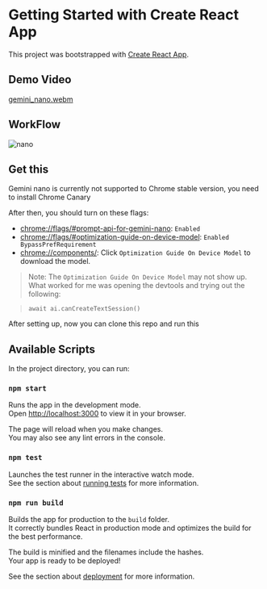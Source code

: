 # Getting Started with Create React App

This project was bootstrapped with [Create React App](https://github.com/facebook/create-react-app).

## Demo Video

[gemini_nano.webm](https://github.com/user-attachments/assets/067bbf33-19ce-4daa-b563-a17e2a371932)

## WorkFlow
![nano](https://github.com/user-attachments/assets/41e157a0-e8c0-4725-96df-884924be7a6a)

## Get this

Gemini nano is currently not supported to Chrome stable version, you need to install Chrome Canary


After then, you should turn on these flags:
* [chrome://flags/#prompt-api-for-gemini-nano](chrome://flags/#prompt-api-for-gemini-nano): `Enabled`
* [chrome://flags/#optimization-guide-on-device-model](chrome://flags/#optimization-guide-on-device-model): `Enabled BypassPrefRequirement`
* [chrome://components/](chrome://components/): Click `Optimization Guide On Device Model` to download the model.

> Note: The `Optimization Guide On Device Model` may not show up. What worked for me was opening the devtools and trying out the following:

> ```await ai.canCreateTextSession()```

After setting up, now you can clone this repo and run this

## Available Scripts

In the project directory, you can run:

### `npm start`

Runs the app in the development mode.\
Open [http://localhost:3000](http://localhost:3000) to view it in your browser.

The page will reload when you make changes.\
You may also see any lint errors in the console.

### `npm test`

Launches the test runner in the interactive watch mode.\
See the section about [running tests](https://facebook.github.io/create-react-app/docs/running-tests) for more information.

### `npm run build`

Builds the app for production to the `build` folder.\
It correctly bundles React in production mode and optimizes the build for the best performance.

The build is minified and the filenames include the hashes.\
Your app is ready to be deployed!

See the section about [deployment](https://facebook.github.io/create-react-app/docs/deployment) for more information.




